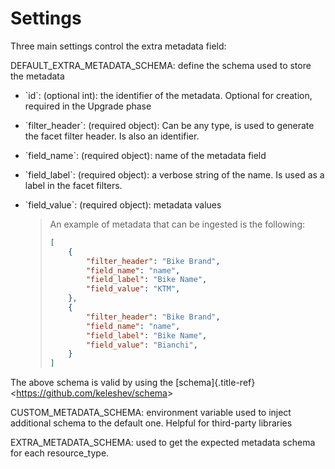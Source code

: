 # Settings

Three main settings control the extra metadata field:

DEFAULT_EXTRA_METADATA_SCHEMA: define the schema used to store the metadata

-   \`id\`: (optional int): the identifier of the metadata. Optional for creation, required in the Upgrade phase

-   \`filter_header\`: (required object): Can be any type, is used to generate the facet filter header. Is also an identifier.

-   \`field_name\`: (required object): name of the metadata field

-   \`field_label\`: (required object): a verbose string of the name. Is used as a label in the facet filters.

-   \`field_value\`: (required object): metadata values

    > An example of metadata that can be ingested is the following:
    >
    > ``` json
    > [
    >     {
    >         "filter_header": "Bike Brand",
    >         "field_name": "name",
    >         "field_label": "Bike Name",
    >         "field_value": "KTM",
    >     },
    >     {
    >         "filter_header": "Bike Brand",
    >         "field_name": "name",
    >         "field_label": "Bike Name",
    >         "field_value": "Bianchi",
    >     }
    > ]
    > ```

The above schema is valid by using the [schema]{.title-ref} \<<https://github.com/keleshev/schema>\>

CUSTOM_METADATA_SCHEMA: environment variable used to inject additional schema to the default one. Helpful for third-party libraries

EXTRA_METADATA_SCHEMA: used to get the expected metadata schema for each resource_type.
